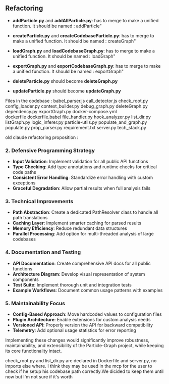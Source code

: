 
## Refactoring
- **addParticle.py** and **addAllParticle.py**:  has to merge to make a unified function. It should be named : addParticle" 

- **createParticle.py** and **createCodebaseParticle.py**:  has to merge to make a unified function. It should be named : createGraph" 

- **loadGraph.py** and **loadCodebaseGraph.py**:  has to merge to make a unified function. It should be named : loadGraph" 

- **exportGraph.py** and **exportCodebaseGraph.py**:  has to merge to make a unified function. It should be named : exportGraph" 

- **deleteParticle.py** should become **deleteGraph.py** 
- **updateParticle.py** should become **updateGraph.py** 

Files in the codebase : 
babel_parser.js
call_detector.js 
check_root.py   
config_loader.py 
context_builder.py 
debug_graph.py 
deleteGraph.py   
dependency.py 
exportGraph.py 
docker-compose.yml  
dockerfile 
dockerfile.babel 
file_handler.py 
hook_analyzer.py 
list_dir.py 
listGraph.py 
logic_inferer.py 
particle-utils.py 
populate_and_graph.py 
populate.py 
prop_parser.py 
requirement.txt 
server.py 
tech_stack.py 

old claude refactoring proposition : 


### 2. Defensive Programming Strategy
- **Input Validation**: Implement validation for all public API functions
- **Type Checking**: Add type annotations and runtime checks for critical code paths
- **Consistent Error Handling**: Standardize error handling with custom exceptions
- **Graceful Degradation**: Allow partial results when full analysis fails

### 3. Technical Improvements
- **Path Abstraction**: Create a dedicated PathResolver class to handle all path translations
- **Caching Layer**: Implement smarter caching for parsed results
- **Memory Efficiency**: Reduce redundant data structures
- **Parallel Processing**: Add option for multi-threaded analysis of large codebases

### 4. Documentation and Testing
- **API Documentation**: Create comprehensive API docs for all public functions
- **Architecture Diagram**: Develop visual representation of system components
- **Test Suite**: Implement thorough unit and integration tests
- **Example Workflows**: Document common usage patterns with examples

### 5. Maintainability Focus
- **Config-Based Approach**: Move hardcoded values to configuration files
- **Plugin Architecture**: Enable extensions for custom analysis needs
- **Versioned API**: Properly version the API for backward compatibility
- **Telemetry**: Add optional usage statistics for error reporting

Implementing these changes would significantly improve robustness, maintainability, and extensibility of the Particle-Graph project, while keeping its core functionality intact.



check_root.py and list_dir.py are declared in Dockerfile and server.py, no imports else where. I think they may be used in the mcp for the user to check if he setup his codebase path correctly.We dicided to keep them until now but I'm not sure if it's worth